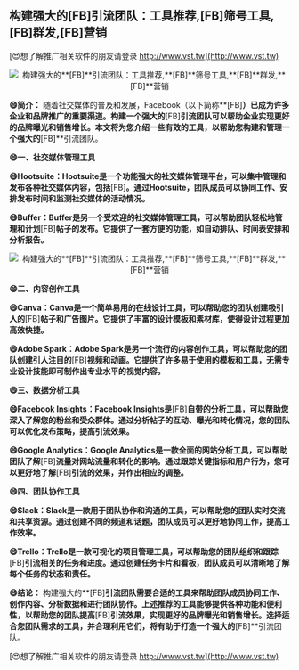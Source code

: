 ## **构建强大的**[FB]**引流团队：工具推荐,**[FB]**筛号工具,**[FB]**群发,**[FB]**营销**

[😍想了解推广相关软件的朋友请登录 http://www.vst.tw](http://www.vst.tw)

 <center><img src="https://vst.tw/MP4/tuiguang/png/7.png" alt="构建强大的**[FB]**引流团队：工具推荐,**[FB]**筛号工具,**[FB]**群发,**[FB]**营销"></center>

**😄简介：**
随着社交媒体的普及和发展，Facebook（以下简称**[FB]**）已成为许多企业和品牌推广的重要渠道。构建一个强大的**[FB]**引流团队可以帮助企业实现更好的品牌曝光和销售增长。本文将为您介绍一些有效的工具，以帮助您构建和管理一个强大的**[FB]**引流团队。

**😄一、社交媒体管理工具**

**😄Hootsuite：Hootsuite是一个功能强大的社交媒体管理平台，可以集中管理和发布各种社交媒体内容，包括**[FB]**。通过Hootsuite，团队成员可以协同工作、安排发布时间和监测社交媒体的活动情况。**

**😄Buffer：Buffer是另一个受欢迎的社交媒体管理工具，可以帮助团队轻松地管理和计划**[FB]**帖子的发布。它提供了一套方便的功能，如自动排队、时间表安排和分析报告。**

 <center><img src="https://vst.tw/MP4/tuiguang/png/6.png" alt="构建强大的**[FB]**引流团队：工具推荐,**[FB]**筛号工具,**[FB]**群发,**[FB]**营销"></center>

**😄二、内容创作工具**

**😄Canva：Canva是一个简单易用的在线设计工具，可以帮助您的团队创建吸引人的**[FB]**帖子和广告图片。它提供了丰富的设计模板和素材库，使得设计过程更加高效快捷。**

**😄Adobe Spark：Adobe Spark是另一个流行的内容创作工具，可以帮助您的团队创建引人注目的**[FB]**视频和动画。它提供了许多易于使用的模板和工具，无需专业设计技能即可制作出专业水平的视觉内容。**

**😄三、数据分析工具**

**😄Facebook Insights：Facebook Insights是**[FB]**自带的分析工具，可以帮助您深入了解您的粉丝和受众群体。通过分析帖子的互动、曝光和转化情况，您的团队可以优化发布策略，提高引流效果。**

**😄Google Analytics：Google Analytics是一款全面的网站分析工具，可以帮助团队了解**[FB]**流量对网站流量和转化的影响。通过跟踪关键指标和用户行为，您可以更好地了解**[FB]**引流的效果，并作出相应的调整。**

**😄四、团队协作工具**

**😄Slack：Slack是一款用于团队协作和沟通的工具，可以帮助您的团队实时交流和共享资源。通过创建不同的频道和话题，团队成员可以更好地协同工作，提高工作效率。**

**😄Trello：Trello是一款可视化的项目管理工具，可以帮助您的团队组织和跟踪**[FB]**引流相关的任务和进度。通过创建任务卡片和看板，团队成员可以清晰地了解每个任务的状态和责任。**

**😄结论：**
构建强大的**[FB]**引流团队需要合适的工具来帮助团队成员协同工作、创作内容、分析数据和进行团队协作。上述推荐的工具能够提供各种功能和便利性，以帮助您的团队提高**[FB]**引流效果，实现更好的品牌曝光和销售增长。选择适合您团队需求的工具，并合理利用它们，将有助于打造一个强大的**[FB]**引流团队。

[😍想了解推广相关软件的朋友请登录 http://www.vst.tw](http://www.vst.tw)



